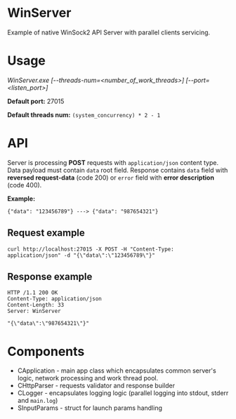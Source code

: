 # WinServer
Example of native WinSock2 API Server with parallel clients servicing.

# Usage
_WinServer.exe [--threads-num=<number_of_work_threads>] [--port=<listen_port>]_

**Default port:** 27015

**Default threads num:** ```(system_concurrency) * 2 - 1```

# API
Server is processing **POST** requests with ```application/json``` content type. Data payload must contain ```data``` root field. Response contains ```data``` field with **reversed request-data** (code 200) or ```error``` field with **error description** (code 400).

**Example:**

  ```{"data": "123456789"} ---> {"data": "987654321"}```

## Request example
  ```curl http://localhost:27015 -X POST -H "Content-Type: application/json" -d "{\"data\":\"123456789\"}"```
  
## Response example
```
HTTP /1.1 200 OK
Content-Type: application/json
Content-Length: 33
Server: WinServer

"{\"data\":\"987654321\"}"
```

# Components
* CApplication - main app class which encapsulates common server's logic, network processing and work thread pool.
* CHttpParser - requests validator and response builder
* CLogger - encapsulates logging logic (parallel logging into stdout, stderr and ```main.log```)
* SInputParams - struct for launch params handling
